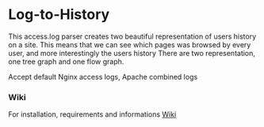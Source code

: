 # Log-to-History
This access.log parser creates two beautiful representation of users history on a site.
This means that we can see which pages was browsed by every user, and more interestingly the users history
There are two representation, one tree graph and one flow graph.

Accept default Nginx access logs, Apache combined logs

### Wiki
For installation, requirements and informations
[Wiki](https://github.com/Naramsim/Log-to-Histroy/wiki "Wiki's Homepage")
